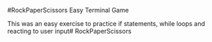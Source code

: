 #RockPaperScissors Easy Terminal Game

This was an easy exercise to practice if statements, while loops and reacting to user input# RockPaperScissors
